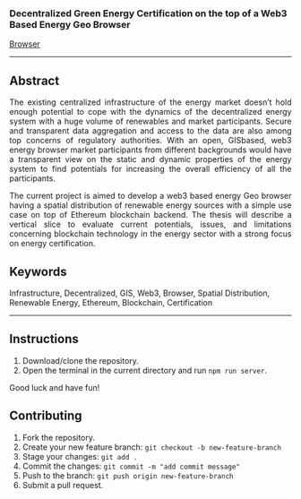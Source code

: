 ### Decentralized Green Energy Certification on the top of a Web3 Based Energy Geo Browser

[Browser](https://www.rec.nordicenergy.io)

***

## Abstract

<p align="justify"> The existing centralized infrastructure of the energy market doesn’t hold enough potential to cope with the dynamics of the decentralized energy system with a huge volume of renewables and market participants. Secure and transparent data aggregation and access to the data are also among top concerns of regulatory authorities. With an open, GISbased, web3 energy browser market participants from different backgrounds would have a transparent view on the static and dynamic properties of the energy system to find potentials for increasing the overall efficiency of all the participants.</p>

<p align="justify"> The current project is aimed to develop a web3 based energy Geo browser having a spatial distribution of renewable energy sources with a simple use case on top of Ethereum blockchain backend. The thesis will describe a vertical slice to evaluate current potentials, issues, and limitations concerning blockchain technology in the energy sector with a strong focus on energy certification.</p>

## Keywords

Infrastructure, Decentralized, GIS, Web3, Browser, Spatial Distribution, Renewable Energy, Ethereum, Blockchain, Certification

***

## Instructions

1. Download/clone the repository.
2. Open the terminal in the current directory and run `npm run server`.

Good luck and have fun!

## Contributing

1. Fork the repository.
2. Create your new feature branch: `git checkout -b new-feature-branch`
3. Stage your changes: `git add .`
3. Commit the changes: `git commit -m "add commit message"`
4. Push to the branch: `git push origin new-feature-branch`
5. Submit a pull request.
